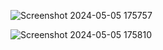 ![Screenshot 2024-05-05 175757](https://github.com/shanshee/Flash_Card_App/assets/135793255/410d13bd-a946-4241-82c8-9673c769e542)


![Screenshot 2024-05-05 175810](https://github.com/shanshee/Flash_Card_App/assets/135793255/6ea1f218-5672-44d5-a39f-6a0a7d859288)
